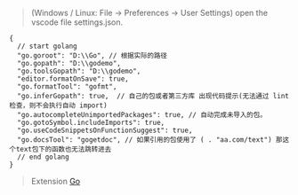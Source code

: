 > (Windows / Linux: File -> Preferences -> User Settings) open the vscode file settings.json.

```
{
  // start golang
  "go.goroot": "D:\\Go", // 根据实际的路径
  "go.gopath": "D:\\godemo",
  "go.toolsGopath": "D:\\godemo",
  "editor.formatOnSave": true,
  "go.formatTool": "gofmt",
  "go.inferGopath": true,  // 自己的包或者第三方库 出现代码提示(无法通过 lint 检查，则不会执行自动 import)
  "go.autocompleteUnimportedPackages": true, // 自动完成未导入的包。
  "go.gotoSymbol.includeImports": true,
  "go.useCodeSnippetsOnFunctionSuggest": true,
  "go.docsTool": "gogetdoc", // 如果引用的包使用了 ( . "aa.com/text") 那这个text包下的函数也无法跳转进去
  // end golang
}
```

> Extension
> [Go](https://marketplace.visualstudio.com/items?itemName=ms-vscode.Go)
